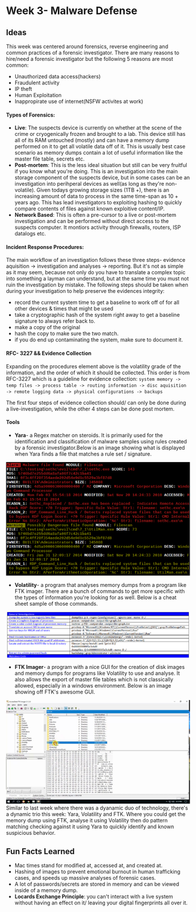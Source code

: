 # Week 3- Malware Defense

## Ideas

This week was centered around forensics, reverse engineering and common practices of a forensic investigator.
There are many reasons to hire/need a forensic investigator but the following 5 reasons are most common:
- Unauthorized data access(hackers)
- Fraudulent activity
- IP theft
- Human Exploitation
- Inappropirate use of internet(NSFW activites at work)

#### Types of Forensics:
- **Live**: The suspects device is currently on whether at the scene of the crime or cryogenically frozen and brought to a lab. This device still has all of its RAM untouched (mostly) and can have a memory dump performed on it to get all volatile data off of it. This is usually best case scenario as memory dumps contain a lot of useful information like the master file table, secrets etc. 
- **Post-mortem**: This is the less ideal situation but still can be very fruitful if you know what you're doing. This is an investigation into the main storage component of the suspects device, but in some cases can be an investigation into perihperal devices as well(as long as they're non-volatile). Given todays growing storage sizes (1TB +), there is an increasing amount of data to process in the same time-span as 10 + years ago. This has lead investigators to exploiting hashing to quickly compare contents of files against known exploitive content/IP. 
- **Network Based**: This is often a pre-cursor to a live or post-mortem investigation and can be performed without direct access to the suspects computer. It montiors activity through firewalls, routers, ISP datalogs etc.

#### Incident Response Procedures:
The main workflow of an investigation follows these three steps- evidence aquisition -> investigation and analyses -> reporting. But it's not as simple as it may seem, because not only do you have to translate a complex topic into something a layman can understand, but at the same time you must not ruin the investigation by mistake. 
The following steps should be taken when during your investigation to help preserve the evidences integrity:
- record the current system time to get a baseline to work off of for all other devices & times that might be used
- take a cryptographic hash of the system right away to get a baseline signature to always refer back to.
- make a copy of the original
- hash the copy to make sure the two match.
- if you do end up contaminating the system, make sure to document it.

#### RFC- 3227 && Evidence Collection
Expanding on the procedures element above is the volatility grade of the information, and the order of which it should be collected. This order is from RFC-3227 which is a guideline for evidence collection:
`system memory -> temp files -> process table -> routing information -> disc aquisition -> remote logging data -> physical configurations -> backups`

The first four steps of evidence collection should/ can only be done during a live-investigation, while the other 4 steps can be done post mortem. 

#### Tools
- **Yara**- a Regex matcher on steroids. It is primarily used for the identification and classification of malware samples using rules created by a forensic investigator.Below is an image showing what is displayed when Yara finds a file that matches a rule set / signature.

![Yara Ouput](images/yarasig.png)
- **Volatility**- a program that analyses memory dumps from a program like FTK imager. There are a bunch of commands to get more specific with the types of information you're looking for as well. Below is a cheat sheet sample of those commands.

![cheat sheet](images/volcheatsheet.PNG)
- **FTK Imager**- a program with a nice GUI for the creation of disk images and memory dumps for programs like Volatility to use and analyse. It also allows the export of master file tables which is not classically allowed, especially in a windows environment. Below is an image showing off FTK's awesome GUI.

![Imager Example](images/ftkimager.jpg)
Similar to last week where there was a dyanamic duo of technology, there's a dynamic trio this week: Yara, Volatility and FTK. Where you could get the memory dump using FTK, analyse it using Volatility then do pattern matching checking against it using Yara to quickly identify and known suspicious behavior. 

## Fun Facts Learned
- Mac times stand for modified at, accessed at, and created at.
- Hashing of images to prevent emotional burnout in human trafficking cases, and speeds up massive analyses of forensic cases. 
- A lot of passwords/secrets are stored in memory and can be viewed inside of a memory dump.
- **Locards Exchange Principle**: you can't interact with a live system without having an effect on it/ leaving your digital fingerprints all over it.
